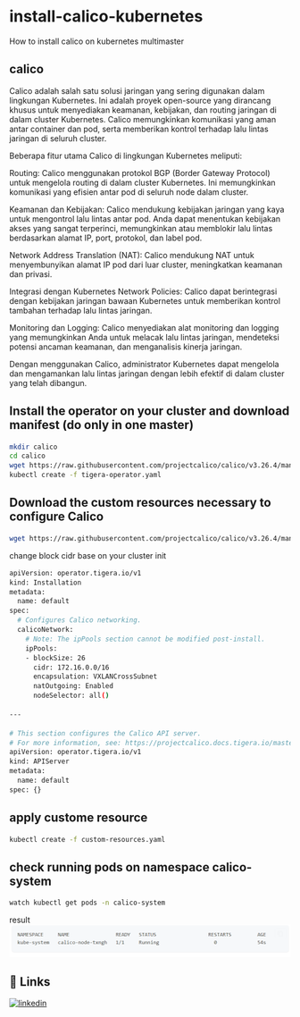 # install-calico-kubernetes
How to install calico on kubernetes multimaster

## calico
Calico adalah salah satu solusi jaringan yang sering digunakan dalam lingkungan Kubernetes. Ini adalah proyek open-source yang dirancang khusus untuk menyediakan keamanan, kebijakan, dan routing jaringan di dalam cluster Kubernetes. Calico memungkinkan komunikasi yang aman antar container dan pod, serta memberikan kontrol terhadap lalu lintas jaringan di seluruh cluster.

Beberapa fitur utama Calico di lingkungan Kubernetes meliputi:

Routing: Calico menggunakan protokol BGP (Border Gateway Protocol) untuk mengelola routing di dalam cluster Kubernetes. Ini memungkinkan komunikasi yang efisien antar pod di seluruh node dalam cluster.

Keamanan dan Kebijakan: Calico mendukung kebijakan jaringan yang kaya untuk mengontrol lalu lintas antar pod. Anda dapat menentukan kebijakan akses yang sangat terperinci, memungkinkan atau memblokir lalu lintas berdasarkan alamat IP, port, protokol, dan label pod.

Network Address Translation (NAT): Calico mendukung NAT untuk menyembunyikan alamat IP pod dari luar cluster, meningkatkan keamanan dan privasi.

Integrasi dengan Kubernetes Network Policies: Calico dapat berintegrasi dengan kebijakan jaringan bawaan Kubernetes untuk memberikan kontrol tambahan terhadap lalu lintas jaringan.

Monitoring dan Logging: Calico menyediakan alat monitoring dan logging yang memungkinkan Anda untuk melacak lalu lintas jaringan, mendeteksi potensi ancaman keamanan, dan menganalisis kinerja jaringan.

Dengan menggunakan Calico, administrator Kubernetes dapat mengelola dan mengamankan lalu lintas jaringan dengan lebih efektif di dalam cluster yang telah dibangun.

## Install the operator on your cluster and download manifest (do only in one master)
```bash
mkdir calico
cd calico
wget https://raw.githubusercontent.com/projectcalico/calico/v3.26.4/manifests/custom-resources.yaml
kubectl create -f tigera-operator.yaml
```
## Download the custom resources necessary to configure Calico

```bash
wget https://raw.githubusercontent.com/projectcalico/calico/v3.26.4/manifests/custom-resources.yaml
```
change block cidr base on your cluster init</br>
```bash
apiVersion: operator.tigera.io/v1
kind: Installation
metadata:
  name: default
spec:
  # Configures Calico networking.
  calicoNetwork:
    # Note: The ipPools section cannot be modified post-install.
    ipPools:
    - blockSize: 26
      cidr: 172.16.0.0/16
      encapsulation: VXLANCrossSubnet
      natOutgoing: Enabled
      nodeSelector: all()

---

# This section configures the Calico API server.
# For more information, see: https://projectcalico.docs.tigera.io/master/reference/installation/api#operator.tigera.io/v1.APIServer
apiVersion: operator.tigera.io/v1
kind: APIServer
metadata:
  name: default
spec: {}

```
## apply custome resource
```bash
kubectl create -f custom-resources.yaml
```

## check running pods on namespace calico-system 
```bash
watch kubectl get pods -n calico-system
```
result </br>
![Alt text](image.png)

## 🔗 Links
[![linkedin](https://img.shields.io/badge/linkedin-0A66C2?style=for-the-badge&logo=linkedin&logoColor=white)](https://www.linkedin.com/in/falyan-zuril-587585247/)
